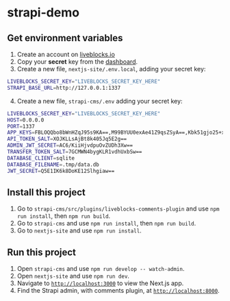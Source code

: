 # strapi-demo

## Get environment variables

1. Create an account on [liveblocks.io](https://liveblocks.io/dashboard)
2. Copy your **secret** key from the
  [dashboard](https://liveblocks.io/dashboard/apikeys).
3. Create a new file, `nextjs-site/.env.local`, adding your secret key:
```bash
LIVEBLOCKS_SECRET_KEY="LIVEBLOCKS_SECRET_KEY_HERE"
STRAPI_BASE_URL=http://127.0.0.1:1337
```
4. Create a new file, `strapi-cms/.env` adding your secret key:
```bash
LIVEBLOCKS_SECRET_KEY="LIVEBLOCKS_SECRET_KEY_HERE"
HOST=0.0.0.0
PORT=1337
APP_KEYS=FBLOQQbo8bWnHZqJ95s9KA==,M99BYUU0exAe41Z9qsZSyA==,Kbk51gjo25+xicjl3fNCFQ==,uTOxT189fqv0m2EEmXyAyg==
API_TOKEN_SALT=XOJKLLsAjBt8k405Jq5E2g==
ADMIN_JWT_SECRET=AC6/KiiHjvdpuOvZUDh3Xw==
TRANSFER_TOKEN_SALT=7GCMWN4bygKLR1vdhUxbSw==
DATABASE_CLIENT=sqlite
DATABASE_FILENAME=.tmp/data.db
JWT_SECRET=Q5E1IK6k8DoKE12Slhgiaw==
```

## Install this project

1. Go to `strapi-cms/src/plugins/liveblocks-comments-plugin` and use `npm run install`, then `npm run build`.
2. Go to `strapi-cms` and use `npm run install`, then `npm run build`.
3. Go to `nextjs-site` and use `npm run install`.

## Run this project

1. Open `strapi-cms` and use `npm run develop -- watch-admin`. 
2. Open `nextjs-site` and use `npm run dev`.
3. Navigate to [`http://localhost:3000`](http://localhost:3000) to view the Next.js app.
4. Find the Strapi admin, with comments plugin, at [`http://localhost:8000`](http://localhost:8000).
